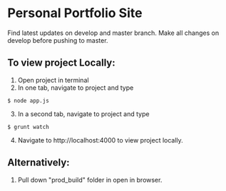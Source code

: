 # Personal Portfolio Site


Find latest updates on develop and master branch. Make all changes on develop before pushing to master.

## To view project Locally:
1. Open project in terminal
2. In one tab, navigate to project and type
 ```
$ node app.js
```
3. In a second tab, navigate to project and type
 ```
$ grunt watch
```
4. Navigate to http://localhost:4000 to view project locally.

## Alternatively:
1. Pull down "prod_build" folder in open in browser.